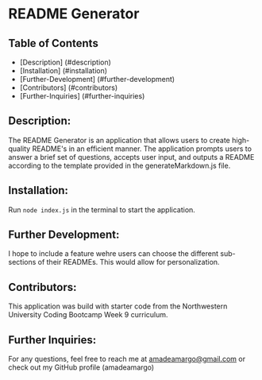 # README Generator

  ## Table of Contents
  * [Description] (#description)
  * [Installation] (#installation)
  * [Further-Development] (#further-development)
  * [Contributors] (#contributors)
  * [Further-Inquiries] (#further-inquiries)

  ## Description:
  The README Generator is an application that allows users to create high-quality README's in an efficient manner. The application prompts users to answer a brief set of questions, accepts user input, and outputs a README according to the template provided in the generateMarkdown.js file.

  ## Installation:
  Run `node index.js` in the terminal to start the application.

  ## Further Development:
  I hope to include a feature wehre users can choose the different sub-sections of their READMEs. This would allow for personalization.

  ## Contributors:
  This application was build with starter code from the Northwestern University Coding Bootcamp Week 9 curriculum.

  ## Further Inquiries:
  For any questions, feel free to reach me at amadeamargo@gmail.com or check out my GitHub profile (amadeamargo)